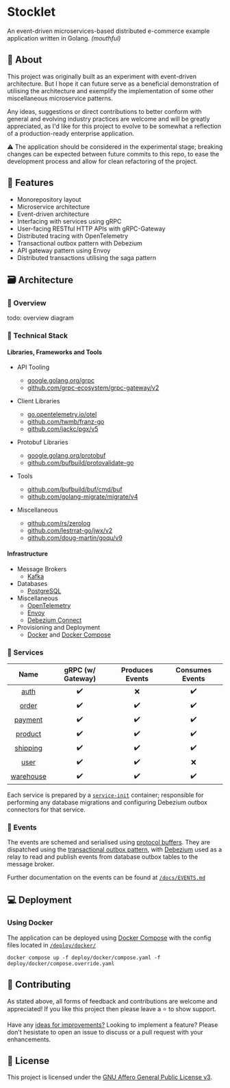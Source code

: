 # Stocklet

An event-driven microservices-based distributed e-commerce example application written in Golang. *(mouthful)*

## 📘 About

This project was originally built as an experiment with event-driven architecture. But I hope it can future serve as a beneficial demonstration of utilising the architecture and exemplify the implementation of some other miscellaneous microservice patterns.

Any ideas, suggestions or direct contributions to better conform with general and evolving industry practices are welcome and will be greatly appreciated, as I'd like for this project to evolve to be somewhat a reflection of a production-ready enterprise application.

⚠️ The application should be considered in the experimental stage; breaking changes can be expected between future commits to this repo, to ease the development process and allow for clean refactoring of the project.

## 📝 Features

* Monorepository layout
* Microservice architecture
* Event-driven architecture
* Interfacing with services using gRPC
* User-facing RESTful HTTP APIs with gRPC-Gateway
* Distributed tracing with OpenTelemetry
* Transactional outbox pattern with Debezium
* API gateway pattern using Envoy
* Distributed transactions utilising the saga pattern

## 🗃️ Architecture

### 🔎 Overview

todo: overview diagram

### 🧰 Technical Stack

#### Libraries, Frameworks and Tools

* API Tooling
  * [google.golang.org/grpc](https://pkg.go.dev/google.golang.org/grpc)
  * [github.com/grpc-ecosystem/grpc-gateway/v2](https://pkg.go.dev/github.com/grpc-ecosystem/grpc-gateway/v2)

* Client Libraries
  * [go.opentelemetry.io/otel](https://pkg.go.dev/go.opentelemetry.io/otel)
  * [github.com/twmb/franz-go](https://pkg.go.dev/github.com/twmb/franz-go)
  * [github.com/jackc/pgx/v5](https://pkg.go.dev/github.com/jackc/pgx/v5)

* Protobuf Libraries
  * [google.golang.org/protobuf](https://pkg.go.dev/google.golang.org/protobuf)
  * [github.com/bufbuild/protovalidate-go](https://pkg.go.dev/github.com/bufbuild/protovalidate-go)

* Tools
  * [github.com/bufbuild/buf/cmd/buf](https://buf.build/docs/installation)
  * [github.com/golang-migrate/migrate/v4](https://pkg.go.dev/github.com/golang-migrate/migrate/v4#section-readme)

* Miscellaneous
  * [github.com/rs/zerolog](https://pkg.go.dev/github.com/rs/zerolog)
  * [github.com/lestrrat-go/jwx/v2](https://pkg.go.dev/github.com/lestrrat-go/jwx/v2)
  * [github.com/doug-martin/goqu/v9](https://pkg.go.dev/github.com/doug-martin/goqu/v9)

#### Infrastructure

* Message Brokers
  * [Kafka](https://hub.docker.com/r/bitnami/kafka)
* Databases
  * [PostgreSQL](https://hub.docker.com/_/postgres)
* Miscellaneous
  * [OpenTelemetry](https://opentelemetry.io/)
  * [Envoy](https://www.envoyproxy.io/)
  * [Debezium Connect](https://hub.docker.com/r/debezium/connect)
* Provisioning and Deployment
  * [Docker](https://www.docker.com/) and [Docker Compose](https://docs.docker.com/compose/)

### 🧩 Services

| Name | gRPC (w/ Gateway) | Produces Events | Consumes Events |
| :-: | :-: | :-: | :-: |
| [auth](/internal/svc/auth/) | ✔️ | ❌ | ✔️ |
| [order](/internal/svc/order/) | ✔️ | ✔️ | ✔️ |
| [payment](/internal/svc/payment/) | ✔️ | ✔️ | ✔️ |
| [product](/internal/svc/product/) | ✔️ | ✔️ | ✔️ |
| [shipping](/internal/svc/shipping/) | ✔️ | ✔️ | ✔️ |
| [user](/internal/svc/user/) | ✔️ | ✔️ | ❌ |
| [warehouse](/internal/svc/warehouse/) | ✔️ | ✔️ | ✔️ |

Each service is prepared by a [``service-init``](/cmd/service-init/) container; responsible for performing any database migrations and configuring Debezium outbox connectors for that service.

### 📇 Events

The events are schemed and serialised using [protocol buffers](https://protobuf.dev/). They are dispatched using the [transactional outbox pattern](https://microservices.io/patterns/data/transactional-outbox.html), with [Debezium](https://debezium.io/) used as a relay to read and publish events from database outbox tables to the message broker.

Further documentation on the events can be found at [``/docs/EVENTS.md``](/docs/EVENTS.md)

## 💻 Deployment

### Using Docker

The application can be deployed using [Docker Compose](https://docs.docker.com/compose/) with the config files located in [``/deploy/docker/``](/deploy/docker/)

``docker compose up -f deploy/docker/compose.yaml -f deploy/docker/compose.override.yaml``

## 🧪 Contributing

As stated above, all forms of feedback and contributions are welcome and appreciated! If you like this project then please leave a ⭐ to show support.

Have any [ideas for improvements?](/docs/ROADMAP.md) Looking to implement a feature? Please don't hesistate to open an issue to discuss or a pull request with your enhancements.

## 📓 License

This project is licensed under the [GNU Affero General Public License v3](/LICENSE).
